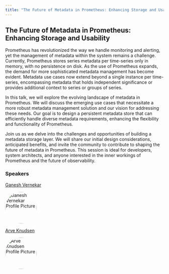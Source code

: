 ```yaml
---
title: "The Future of Metadata in Prometheus: Enhancing Storage and Usability"
---
```


## The Future of Metadata in Prometheus: Enhancing Storage and Usability

Prometheus has revolutionized the way we handle monitoring and alerting, yet the management of metadata within the system remains a challenge. Currently, Prometheus stores series metadata per time-series only in memory, with no persistence on disk. As the use of Prometheus expands, the demand for more sophisticated metadata management has become evident. Metadata use cases now extend beyond a single instance per time-series, encompassing metadata that holds independent significance or provides additional context to series or groups of series.

In this talk, we will explore the evolving landscape of metadata in Prometheus. We will discuss the emerging use cases that necessitate a more robust metadata management solution and our vision for addressing these needs. Our goal is to design a persistent metadata store that can efficiently handle diverse metadata requirements, enhancing the flexibility and functionality of Prometheus.

Join us as we delve into the challenges and opportunities of building a metadata storage layer. We will share our initial design considerations, anticipated benefits, and invite the community to contribute to shaping the future of metadata in Prometheus. This session is ideal for developers, system architects, and anyone interested in the inner workings of Prometheus and the future of observability.

### Speakers
[Ganesh Vernekar](../../speakers/ganesh-vernekar)

<img src="https://sessionize.com/image/1725-400o400o1-pwBsFM71Q6g7URraPf9xH3.jpg" style="width: 100px; border-radius: 50%" alt="Ganesh Vernekar Profile Picture"/>

[Arve Knudsen](../../speakers/arve-knudsen)

<img src="https://sessionize.com/image/eda9-400o400o1-fFNkViNmjhiRjXSV5PyZuG.jpg" style="width: 100px; border-radius: 50%" alt="Arve Knudsen Profile Picture"/>

